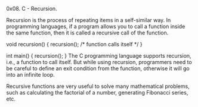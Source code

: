0x08. C - Recursion.

Recursion is the process of repeating items in a self-similar way. In programming languages, if a program allows you to call a function inside the same function, then it is called a recursive call of the function.

void recursion() {
   recursion(); /* function calls itself */
}

int main() {
   recursion();
}
The C programming language supports recursion, i.e., a function to call itself. But while using recursion, programmers need to be careful to define an exit condition from the function, otherwise it will go into an infinite loop.

Recursive functions are very useful to solve many mathematical problems, such as calculating the factorial of a number, generating Fibonacci series, etc.

